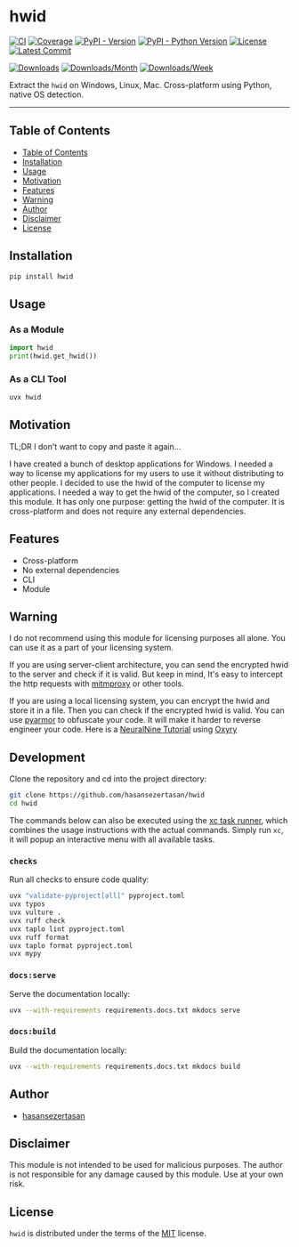 # hwid

[![CI](https://github.com/hasansezertasan/hwid/actions/workflows/ci.yml/badge.svg?branch=main)](https://github.com/hasansezertasan/hwid/actions/workflows/ci.yml)
[![Coverage](https://img.shields.io/codecov/c/github/hasansezertasan/hwid)](https://codecov.io/gh/hasansezertasan/hwid)
[![PyPI - Version](https://img.shields.io/pypi/v/hwid.svg)](https://pypi.org/project/hwid)
[![PyPI - Python Version](https://img.shields.io/pypi/pyversions/hwid.svg)](https://pypi.org/project/hwid)
[![License](https://img.shields.io/github/license/hasansezertasan/hwid.svg)](https://github.com/hasansezertasan/hwid/blob/main/LICENSE)
[![Latest Commit](https://img.shields.io/github/last-commit/hasansezertasan/hwid)](https://github.com/hasansezertasan/hwid)

[![Downloads](https://pepy.tech/badge/hwid)](https://pepy.tech/project/hwid)
[![Downloads/Month](https://pepy.tech/badge/hwid/month)](https://pepy.tech/project/hwid)
[![Downloads/Week](https://pepy.tech/badge/hwid/week)](https://pepy.tech/project/hwid)

Extract the `hwid` on Windows, Linux, Mac. Cross-platform using Python, native OS detection.

---

## Table of Contents

- [Table of Contents](#table-of-contents)
- [Installation](#installation)
- [Usage](#usage)
- [Motivation](#motivation)
- [Features](#features)
- [Warning](#warning)
- [Author](#author)
- [Disclaimer](#disclaimer)
- [License](#license)

## Installation

``` sh
pip install hwid
```

## Usage

### As a Module

```python
import hwid
print(hwid.get_hwid())
```

### As a CLI Tool

```sh
uvx hwid
```

## Motivation

TL;DR I don't want to copy and paste it again...

I have created a bunch of desktop applications for Windows. I needed a way to license my applications for my users to use it without distributing to other people. I decided to use the hwid of the computer to license my applications. I needed a way to get the hwid of the computer, so I created this module. It has only one purpose: getting the hwid of the computer. It is cross-platform and does not require any external dependencies.

## Features

- Cross-platform
- No external dependencies
- CLI
- Module

## Warning

I do not recommend using this module for licensing purposes all alone. You can use it as a part of your licensing system.

If you are using server-client architecture, you can send the encrypted hwid to the server and check if it is valid. But keep in mind, It's easy to intercept the http requests with [mitmproxy] or other tools.

If you are using a local licensing system, you can encrypt the hwid and store it in a file. Then you can check if the encrypted hwid is valid. You can use [pyarmor] to obfuscate your code. It will make it harder to reverse engineer your code. Here is a [NeuralNine Tutorial][neuralnine-tutorial] using [Oxyry][oxyry]

<!-- xc-heading -->
## Development

Clone the repository and cd into the project directory:

```sh
git clone https://github.com/hasansezertasan/hwid
cd hwid
```

The commands below can also be executed using the [xc task runner](https://xcfile.dev/), which combines the usage instructions with the actual commands. Simply run `xc`, it will popup an interactive menu with all available tasks.

### `checks`

Run all checks to ensure code quality:

```sh
uvx "validate-pyproject[all]" pyproject.toml
uvx typos
uvx vulture .
uvx ruff check
uvx taplo lint pyproject.toml
uvx ruff format
uvx taplo format pyproject.toml
uvx mypy
```

### `docs:serve`

Serve the documentation locally:

```sh
uvx --with-requirements requirements.docs.txt mkdocs serve
```

### `docs:build`

Build the documentation locally:

```sh
uvx --with-requirements requirements.docs.txt mkdocs build
```

## Author

- [hasansezertasan](https://www.github.com/hasansezertasan)

## Disclaimer

This module is not intended to be used for malicious purposes. The author is not responsible for any damage caused by this module. Use at your own risk.

## License

`hwid` is distributed under the terms of the [MIT](https://spdx.org/licenses/MIT.html) license.

<!-- Links -->
[mitmproxy]: https://mitmproxy.org/
[pyarmor]:https://github.com/dashingsoft/pyarmor
[neuralnine-tutorial]: https://www.youtube.com/watch?v=k4bLhDolLf0
[oxyry]: https://pyob.oxyry.com/
